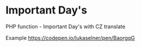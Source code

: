 # Important Day's
PHP function - Important Day's with CZ translate

Example
https://codepen.io/lukaselner/pen/BaorgqG
